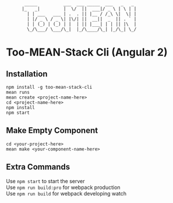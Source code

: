            _____          ___  ___ _____  ___   _   _ 
          |_   _|         |  \/  ||  ___|/ _ \ | \ | |
            | | ___   ___ | .  . || |__ / /_\ \|  \| |
            | |/ _ \ / _ \| |\/| ||  __||  _  || . ` |
            | | (_) | (_) | |  | || |___| | | || |\  |
            \_/\___/ \___/\_|  |_/\____/\_| |_/\_| \_/

# Too-MEAN-Stack Cli (Angular 2)

## Installation

`npm install -g too-mean-stack-cli`<br>
`mean runs` <br>
`mean create <project-name-here>` <br>
`cd <project-name-here>` <br>
`npm install` <br>
`npm start` <br>

## Make Empty Component

`cd <your-project-here>` <br>
`mean make <your-component-name-here>` <br>

## Extra Commands
Use `npm start` to start the server <br />
Use `npm run build:pro` for webpack production  <br>
Use `npm run build` for webpack developing watch  <br>